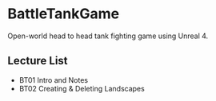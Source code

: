 # BattleTankGame
Open-world head to head tank fighting game using Unreal 4.


## Lecture List
* BT01 Intro and Notes
* BT02 Creating & Deleting Landscapes
